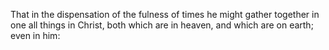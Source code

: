 That in the dispensation of the fulness of times he might gather together in one all things in Christ, both which are in heaven, and which are on earth; even in him:
